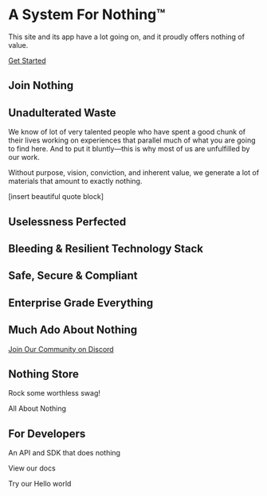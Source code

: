 # A System For Nothing™

This site and its app have a lot going on, and it proudly offers nothing of value.

[Get Started]()

## Join Nothing

## Unadulterated Waste

We know of lot of very talented people who have spent a good chunk of their lives working on experiences that parallel much of what you are going to find here. And to put it bluntly—this is why most of us are unfulfilled by our work.

Without purpose, vision, conviction, and inherent value, we generate a lot of materials that amount to exactly nothing.

[insert beautiful quote block]

## Uselessness Perfected

## Bleeding & Resilient Technology Stack

## Safe, Secure & Compliant

## Enterprise Grade Everything

## Much Ado About Nothing

[Join Our Community on Discord]()

## Nothing Store

Rock some worthless swag!

All
About
Nothing

## For Developers

An API and SDK that does nothing

View our docs

Try our Hello world
